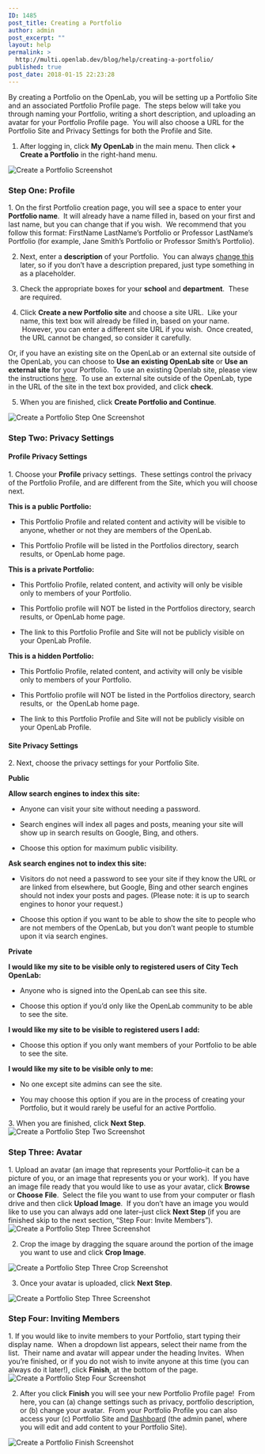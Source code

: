 ```yaml
---
ID: 1485
post_title: Creating a Portfolio
author: admin
post_excerpt: ""
layout: help
permalink: >
  http://multi.openlab.dev/blog/help/creating-a-portfolio/
published: true
post_date: 2018-01-15 22:23:28
---
```

By creating a Portfolio on the OpenLab, you will be setting up a Portfolio Site and an associated Portfolio Profile page.  The steps below will take you through naming your Portfolio, writing a short description, and uploading an avatar for your Portfolio Profile page.  You will also choose a URL for the Portfolio Site and Privacy Settings for both the Profile and Site.

1. After logging in, click <strong>My OpenLab</strong> in the main menu. Then click <strong>+ Create a Portfolio</strong> in the right-hand menu.

<img class="alignnone wp-image-36734 size-full" src="https://openlab.citytech.cuny.edu/wp-content/uploads/2013/01/Creating_ePortfolio_1_v2.png" sizes="(max-width: 1178px) 100vw, 1178px" srcset="https://openlab.citytech.cuny.edu/wp-content/uploads/2013/01/Creating_ePortfolio_1_v2.png 1178w, https://openlab.citytech.cuny.edu/wp-content/uploads/2013/01/Creating_ePortfolio_1_v2-300x179.png 300w, https://openlab.citytech.cuny.edu/wp-content/uploads/2013/01/Creating_ePortfolio_1_v2-1024x609.png 1024w, https://openlab.citytech.cuny.edu/wp-content/uploads/2013/01/Creating_ePortfolio_1_v2-32x19.png 32w" alt="Create a Portfolio Screenshot" />
<h3>Step One: Profile</h3>
1. On the first Portfolio creation page, you will see a space to enter your <strong>Portfolio name</strong>.  It will already have a name filled in, based on your first and last name, but you can change that if you wish.  We recommend that you follow this format: FirstName LastName’s Portfolio or Professor LastName’s Portfolio (for example, Jane Smith’s Portfolio or Professor Smith’s Portfolio).

2. Next, enter a <strong>description</strong> of your Portfolio.  You can always <a title="Changing privacy and other settings on an ePortfolio" href="https://openlab.citytech.cuny.edu/blog/help/changing-privacy-and-other-settings-on-an-eportfolio/">change this</a> later, so if you don’t have a description prepared, just type something in as a placeholder.

3. Check the appropriate boxes for your <strong>school</strong> and <strong>department</strong>.  These are required.

4. Click <strong>Create a new Portfolio site</strong> and choose a site URL.  Like your name, this text box will already be filled in, based on your name.  However, you can enter a different site URL if you wish.  Once created, the URL cannot be changed, so consider it carefully.

Or, if you have an existing site on the OpenLab or an external site outside of the OpenLab, you can choose to <strong>Use an existing OpenLab site</strong> or <strong>Use an external site</strong> for your Portfolio.  To use an existing Openlab site, please view the instructions <a title="Linking to an existing ePortfolio Site" href="https://openlab.citytech.cuny.edu/blog/help/linking-to-an-existing-eportfolio-site/">here</a>.  To use an external site outside of the OpenLab, type in the URL of the site in the text box provided, and click <strong>check</strong>.

5. When you are finished, click <strong>Create Portfolio and Continue</strong>.

<img class="alignnone wp-image-36736 size-full" src="https://openlab.citytech.cuny.edu/wp-content/uploads/2013/01/Creating_ePortfolio_2_v2.png" sizes="(max-width: 750px) 100vw, 750px" srcset="https://openlab.citytech.cuny.edu/wp-content/uploads/2013/01/Creating_ePortfolio_2_v2.png 750w, https://openlab.citytech.cuny.edu/wp-content/uploads/2013/01/Creating_ePortfolio_2_v2-188x300.png 188w, https://openlab.citytech.cuny.edu/wp-content/uploads/2013/01/Creating_ePortfolio_2_v2-640x1024.png 640w, https://openlab.citytech.cuny.edu/wp-content/uploads/2013/01/Creating_ePortfolio_2_v2-20x32.png 20w" alt="Create a Portfolio Step One Screenshot" />
<h3>Step Two: Privacy Settings</h3>
<h4>Profile Privacy Settings</h4>
1. Choose your <strong>Profile</strong> privacy settings.  These settings control the privacy of the Portfolio Profile, and are different from the Site, which you will choose next.
<p dir="ltr"><strong>This is a public Portfolio:</strong></p>

<ul>
 	<li dir="ltr">
<p dir="ltr">This Portfolio Profile and related content and activity will be visible to anyone, whether or not they are members of the OpenLab.</p>
</li>
 	<li dir="ltr">
<p dir="ltr">This Portfolio Profile will be listed in the Portfolios directory, search results, or OpenLab home page.</p>
</li>
</ul>
<p dir="ltr"><strong>This is a private Portfolio:</strong></p>

<ul>
 	<li dir="ltr">
<p dir="ltr">This Portfolio Profile, related content, and activity will only be visible only to members of your Portfolio.</p>
</li>
 	<li dir="ltr">
<p dir="ltr">This Portfolio profile will NOT be listed in the Portfolios directory, search results, or OpenLab home page.</p>
</li>
 	<li dir="ltr">
<p dir="ltr">The link to this Portfolio Profile and Site will not be publicly visible on your OpenLab Profile.</p>
</li>
</ul>
<p dir="ltr"><strong>This is a hidden Portfolio:</strong></p>

<ul>
 	<li dir="ltr">
<p dir="ltr">This Portfolio Profile, related content, and activity will only be visible only to members of your Portfolio.</p>
</li>
 	<li dir="ltr">
<p dir="ltr">This Portfolio profile will NOT be listed in the Portfolios directory, search results, or  the OpenLab home page.</p>
</li>
 	<li dir="ltr">
<p dir="ltr">The link to this Portfolio Profile and Site will not be publicly visible on your OpenLab Profile.</p>
</li>
</ul>
<h4>Site Privacy Settings</h4>
2. Next, choose the privacy settings for your Portfolio Site.
<p dir="ltr"><strong>Public</strong></p>
<p dir="ltr"><strong>Allow search engines to index this site:</strong></p>

<ul>
 	<li dir="ltr">
<p dir="ltr">Anyone can visit your site without needing a password.</p>
</li>
 	<li dir="ltr">
<p dir="ltr">Search engines will index all pages and posts, meaning your site will show up in search results on Google, Bing, and others.</p>
</li>
 	<li dir="ltr">
<p dir="ltr">Choose this option for maximum public visibility.</p>
</li>
</ul>
<p dir="ltr"><strong>Ask search engines not to index this site:</strong></p>

<ul>
 	<li dir="ltr">
<p dir="ltr">Visitors do not need a password to see your site if they know the URL or are linked from elsewhere, but Google, Bing and other search engines should not index your posts and pages. (Please note: it is up to search engines to honor your request.)</p>
</li>
 	<li dir="ltr">
<p dir="ltr">Choose this option if you want to be able to show the site to people who are not members of the OpenLab, but you don’t want people to stumble upon it via search engines.</p>
</li>
</ul>
<p dir="ltr"><strong>Private</strong></p>
<p dir="ltr"><strong>I would like my site to be visible only to registered users of City Tech OpenLab:</strong></p>

<ul>
 	<li dir="ltr">
<p dir="ltr">Anyone who is signed into the OpenLab can see this site.</p>
</li>
 	<li dir="ltr">
<p dir="ltr">Choose this option if you’d only like the OpenLab community to be able to see the site.</p>
</li>
</ul>
<p dir="ltr"><strong>I would like my site to be visible to registered users I add:</strong></p>

<ul>
 	<li dir="ltr">
<p dir="ltr">Choose this option if you only want members of your Portfolio to be able to see the site.</p>
</li>
</ul>
<p dir="ltr"><strong>I would like my site to be visible only to me:</strong></p>

<ul>
 	<li dir="ltr">
<p dir="ltr">No one except site admins can see the site.</p>
</li>
 	<li dir="ltr">
<p dir="ltr">You may choose this option if you are in the process of creating your Portfolio, but it would rarely be useful for an active Portfolio.</p>
</li>
</ul>
3. When you are finished, click <strong>Next Step</strong>.

<img class="alignnone wp-image-36738 size-full" src="https://openlab.citytech.cuny.edu/wp-content/uploads/2013/01/Creating_ePortfolio_3_v2.png" sizes="(max-width: 773px) 100vw, 773px" srcset="https://openlab.citytech.cuny.edu/wp-content/uploads/2013/01/Creating_ePortfolio_3_v2.png 773w, https://openlab.citytech.cuny.edu/wp-content/uploads/2013/01/Creating_ePortfolio_3_v2-193x300.png 193w, https://openlab.citytech.cuny.edu/wp-content/uploads/2013/01/Creating_ePortfolio_3_v2-660x1024.png 660w, https://openlab.citytech.cuny.edu/wp-content/uploads/2013/01/Creating_ePortfolio_3_v2-21x32.png 21w" alt="Create a Portfolio Step Two Screenshot" />
<h3>Step Three: Avatar</h3>
1. Upload an avatar (an image that represents your Portfolio–it can be a picture of you, or an image that represents you or your work).  If you have an image file ready that you would like to use as your avatar, click <strong>Browse</strong> or <strong>Choose</strong> <strong>File</strong>.  Select the file you want to use from your computer or flash drive and then click <strong>Upload Image</strong>.  If you don’t have an image you would like to use you can always add one later–just click <strong>Next Step </strong>(if you are finished skip to the next section, “Step Four: Invite Members”).

<img class="alignnone wp-image-36740 size-full" src="https://openlab.citytech.cuny.edu/wp-content/uploads/2013/01/Creating_ePortfolio_4_v2.png" sizes="(max-width: 883px) 100vw, 883px" srcset="https://openlab.citytech.cuny.edu/wp-content/uploads/2013/01/Creating_ePortfolio_4_v2.png 883w, https://openlab.citytech.cuny.edu/wp-content/uploads/2013/01/Creating_ePortfolio_4_v2-300x166.png 300w, https://openlab.citytech.cuny.edu/wp-content/uploads/2013/01/Creating_ePortfolio_4_v2-32x18.png 32w" alt="Create a Portfolio Step Three Screenshot" />

2. Crop the image by dragging the square around the portion of the image you want to use and click <strong>Crop Image</strong>.

<img class="alignnone wp-image-36741 size-full" src="https://openlab.citytech.cuny.edu/wp-content/uploads/2013/01/Creating_ePortfolio_5_v2.png" sizes="(max-width: 874px) 100vw, 874px" srcset="https://openlab.citytech.cuny.edu/wp-content/uploads/2013/01/Creating_ePortfolio_5_v2.png 874w, https://openlab.citytech.cuny.edu/wp-content/uploads/2013/01/Creating_ePortfolio_5_v2-300x177.png 300w, https://openlab.citytech.cuny.edu/wp-content/uploads/2013/01/Creating_ePortfolio_5_v2-32x19.png 32w" alt="Create a Portfolio Step Three Crop Screenshot" />

3. Once your avatar is uploaded, click <strong>Next Step</strong>.

<img class="alignnone wp-image-36742 size-full" src="https://openlab.citytech.cuny.edu/wp-content/uploads/2013/01/Creating_ePortfolio_6_v2.png" sizes="(max-width: 879px) 100vw, 879px" srcset="https://openlab.citytech.cuny.edu/wp-content/uploads/2013/01/Creating_ePortfolio_6_v2.png 879w, https://openlab.citytech.cuny.edu/wp-content/uploads/2013/01/Creating_ePortfolio_6_v2-300x188.png 300w, https://openlab.citytech.cuny.edu/wp-content/uploads/2013/01/Creating_ePortfolio_6_v2-32x20.png 32w" alt="Create a Portfolio Step Three Screenshot" />
<h3>Step Four: Inviting Members</h3>
1. If you would like to invite members to your Portfolio, start typing their display name.  When a dropdown list appears, select their name from the list.  Their name and avatar will appear under the heading Invites.  When you’re finished, or if you do not wish to invite anyone at this time (you can always do it later!), click <strong>Finish</strong>, at the bottom of the page.

<img class="alignnone wp-image-36743 size-full" src="https://openlab.citytech.cuny.edu/wp-content/uploads/2013/01/Creating_ePortfolio_7_v2.png" sizes="(max-width: 876px) 100vw, 876px" srcset="https://openlab.citytech.cuny.edu/wp-content/uploads/2013/01/Creating_ePortfolio_7_v2.png 876w, https://openlab.citytech.cuny.edu/wp-content/uploads/2013/01/Creating_ePortfolio_7_v2-300x175.png 300w, https://openlab.citytech.cuny.edu/wp-content/uploads/2013/01/Creating_ePortfolio_7_v2-32x19.png 32w" alt="Create a Portfolio Step Four Screenshot" />

2. After you click <strong>Finish</strong> you will see your new Portfolio Profile page!  From here, you can (a) change settings such as privacy, portfolio description, or (b) change your avatar.  From your Portfolio Profile you can also access your (c) Portfolio Site and <a title="What is the Site Dashboard?" href="https://openlab.citytech.cuny.edu/blog/help/what-is-the-site-dashboard/">Dashboard</a> (the admin panel, where you will edit and add content to your Portfolio Site).

<img class="alignnone wp-image-36744 size-full" src="https://openlab.citytech.cuny.edu/wp-content/uploads/2013/01/Creating_ePortfolio_8_v2.png" sizes="(max-width: 1154px) 100vw, 1154px" srcset="https://openlab.citytech.cuny.edu/wp-content/uploads/2013/01/Creating_ePortfolio_8_v2.png 1154w, https://openlab.citytech.cuny.edu/wp-content/uploads/2013/01/Creating_ePortfolio_8_v2-300x217.png 300w, https://openlab.citytech.cuny.edu/wp-content/uploads/2013/01/Creating_ePortfolio_8_v2-1024x741.png 1024w, https://openlab.citytech.cuny.edu/wp-content/uploads/2013/01/Creating_ePortfolio_8_v2-32x23.png 32w" alt="Create a Portfolio Finish Screenshot" />